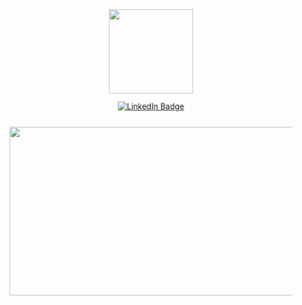 <div id="header" align="center">
  <img src="https://tenor.com/view/coding-gif-4706460855862906629.gif" width="150" height="150"/>
</div>
<div id="badges">
  <p align="center">
    <a href="http://linkedin.com/in/changcaiyee">
      <img src="https://img.shields.io/badge/LinkedIn-blue?style=for-the-badge&logo=linkedin&logoColor=white" alt="LinkedIn Badge" max-width="100%"/>
    </a>
  </p>
</div>
<p align="center">
  <img src="https://komarev.com/ghpvc/?username=caiyee98&style=flat-square&color=blue" alt=""/>
</p>

<div align="center">
  <img src="https://media.giphy.com/media/v1.Y2lkPTc5MGI3NjExYnIwcGFxcjZxZGJsbHpjNHNnNThwb2sxNGRnbm1nMGZuNzc3cGZzcCZlcD12MV9pbnRlcm5hbF9naWZfYnlfaWQmY3Q9cw/AKjT5kDZMK4wsPXJPk/giphy.gif" width="600" height="300"/>
</div>
